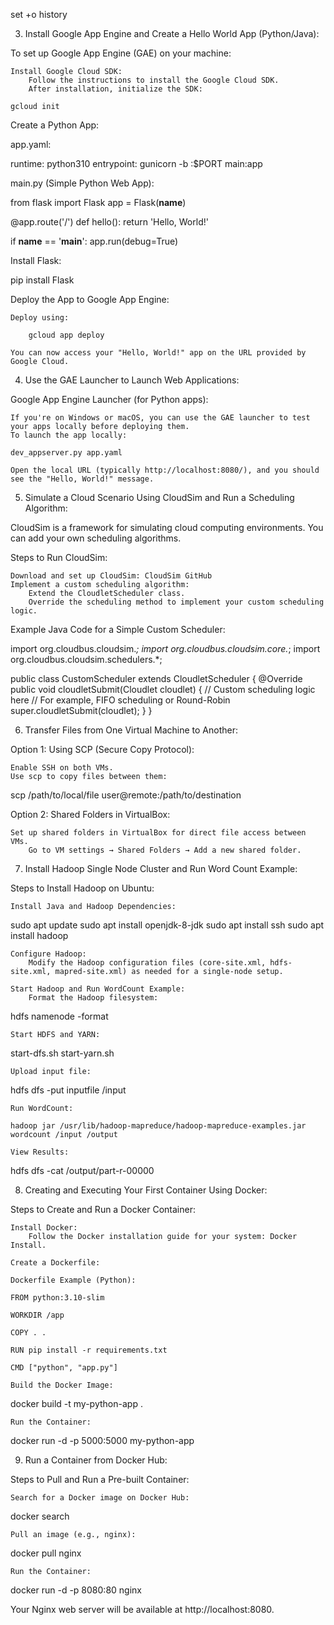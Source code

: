 set +o history


3. Install Google App Engine and Create a Hello World App (Python/Java):

To set up Google App Engine (GAE) on your machine:

    Install Google Cloud SDK:
        Follow the instructions to install the Google Cloud SDK.
        After installation, initialize the SDK:

    gcloud init

Create a Python App:

app.yaml:

runtime: python310
entrypoint: gunicorn -b :$PORT main:app

main.py (Simple Python Web App):

from flask import Flask
app = Flask(__name__)

@app.route('/')
def hello():
    return 'Hello, World!'

if __name__ == '__main__':
    app.run(debug=True)

Install Flask:

pip install Flask

Deploy the App to Google App Engine:

    Deploy using:

        gcloud app deploy

    You can now access your "Hello, World!" app on the URL provided by Google Cloud.

4. Use the GAE Launcher to Launch Web Applications:

Google App Engine Launcher (for Python apps):

    If you're on Windows or macOS, you can use the GAE launcher to test your apps locally before deploying them.
    To launch the app locally:

    dev_appserver.py app.yaml

    Open the local URL (typically http://localhost:8080/), and you should see the "Hello, World!" message.

5. Simulate a Cloud Scenario Using CloudSim and Run a Scheduling Algorithm:

CloudSim is a framework for simulating cloud computing environments. You can add your own scheduling algorithms.

Steps to Run CloudSim:

    Download and set up CloudSim: CloudSim GitHub
    Implement a custom scheduling algorithm:
        Extend the CloudletScheduler class.
        Override the scheduling method to implement your custom scheduling logic.

Example Java Code for a Simple Custom Scheduler:

import org.cloudbus.cloudsim.*;
import org.cloudbus.cloudsim.core.*;
import org.cloudbus.cloudsim.schedulers.*;

public class CustomScheduler extends CloudletScheduler {
    @Override
    public void cloudletSubmit(Cloudlet cloudlet) {
        // Custom scheduling logic here
        // For example, FIFO scheduling or Round-Robin
        super.cloudletSubmit(cloudlet);
    }
}

6. Transfer Files from One Virtual Machine to Another:

Option 1: Using SCP (Secure Copy Protocol):

    Enable SSH on both VMs.
    Use scp to copy files between them:

scp /path/to/local/file user@remote:/path/to/destination

Option 2: Shared Folders in VirtualBox:

    Set up shared folders in VirtualBox for direct file access between VMs.
        Go to VM settings → Shared Folders → Add a new shared folder.

7. Install Hadoop Single Node Cluster and Run Word Count Example:

Steps to Install Hadoop on Ubuntu:

    Install Java and Hadoop Dependencies:

sudo apt update
sudo apt install openjdk-8-jdk
sudo apt install ssh
sudo apt install hadoop

    Configure Hadoop:
        Modify the Hadoop configuration files (core-site.xml, hdfs-site.xml, mapred-site.xml) as needed for a single-node setup.

    Start Hadoop and Run WordCount Example:
        Format the Hadoop filesystem:

hdfs namenode -format

    Start HDFS and YARN:

start-dfs.sh
start-yarn.sh

    Upload input file:

hdfs dfs -put inputfile /input

    Run WordCount:

    hadoop jar /usr/lib/hadoop-mapreduce/hadoop-mapreduce-examples.jar wordcount /input /output

    View Results:

hdfs dfs -cat /output/part-r-00000

8. Creating and Executing Your First Container Using Docker:

Steps to Create and Run a Docker Container:

    Install Docker:
        Follow the Docker installation guide for your system: Docker Install.

    Create a Dockerfile:

    Dockerfile Example (Python):

    FROM python:3.10-slim

    WORKDIR /app

    COPY . .

    RUN pip install -r requirements.txt

    CMD ["python", "app.py"]

    Build the Docker Image:

docker build -t my-python-app .

    Run the Container:

docker run -d -p 5000:5000 my-python-app

9. Run a Container from Docker Hub:

Steps to Pull and Run a Pre-built Container:

    Search for a Docker image on Docker Hub:

docker search <image-name>

    Pull an image (e.g., nginx):

docker pull nginx

    Run the Container:

docker run -d -p 8080:80 nginx

Your Nginx web server will be available at http://localhost:8080.
